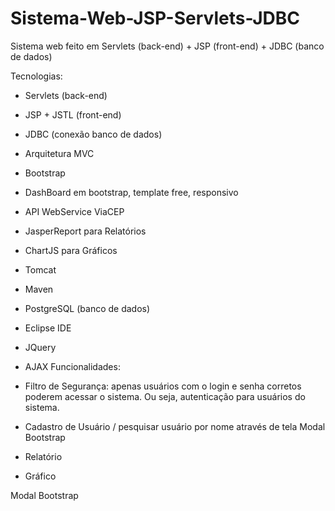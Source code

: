 # Sistema-Web-JSP-Servlets-JDBC
Sistema web feito em Servlets (back-end) + JSP (front-end) + JDBC (banco de dados)

Tecnologias:

* Servlets (back-end)
* JSP + JSTL (front-end)
* JDBC (conexão banco de dados)
* Arquitetura MVC
* Bootstrap
* DashBoard em bootstrap, template free, responsivo
* API WebService ViaCEP
* JasperReport para Relatórios
* ChartJS para Gráficos
* Tomcat
* Maven
* PostgreSQL (banco de dados)
* Eclipse IDE
* JQuery
* AJAX
Funcionalidades:

* Filtro de Segurança: apenas usuários com o login e senha corretos poderem acessar o sistema. Ou seja, autenticação para usuários do sistema.
* Cadastro de Usuário / pesquisar usuário por nome através de tela Modal Bootstrap
* Relatório
* Gráfico

Modal Bootstrap
